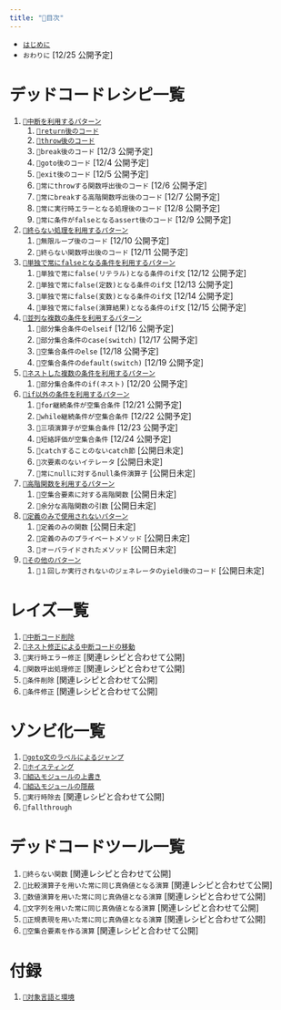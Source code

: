 ```yaml
---
title: "📑目次"
---
```


- [`はじめに`](./introduction)
- `おわりに` [12/25 公開予定]

# デッドコードレシピ一覧

1. [`🔖中断を利用するパターン`](./p_after)
    1. [`🧪return後のコード`](./r_after_return)
    1. [`🧪throw後のコード`](./r_after_throw)
    1. `🧪break後のコード` [12/3 公開予定]
    1. `🧪goto後のコード` [12/4 公開予定]
    1. `🧪exit後のコード` [12/5 公開予定]
    1. `🧪常にthrowする関数呼出後のコード` [12/6 公開予定]
    1. `🧪常にbreakする高階関数呼出後のコード` [12/7 公開予定]
    1. `🧪常に実行時エラーとなる処理後のコード` [12/8 公開予定]
    1. `🧪常に条件がfalseとなるassert後のコード` [12/9 公開予定]
1. [`🔖終らない処理を利用するパターン`](./p_forever)
    1. `🧪無限ループ後のコード` [12/10 公開予定]
    1. `🧪終らない関数呼出後のコード` [12/11 公開予定]
1. [`🔖単独で常にfalseとなる条件を利用するパターン`](./p_simple_if)
    1. `🧪単独で常にfalse(リテラル)となる条件のif文` [12/12 公開予定]
    1. `🧪単独で常にfalse(定数)となる条件のif文` [12/13 公開予定]
    1. `🧪単独で常にfalse(変数)となる条件のif文` [12/14 公開予定]
    1. `🧪単独で常にfalse(演算結果)となる条件のif文` [12/15 公開予定]
1. [`🔖並列な複数の条件を利用するパターン`](./p_parallel_if)
    1. `🧪部分集合条件のelseif` [12/16 公開予定]
    1. `🧪部分集合条件のcase(switch)` [12/17 公開予定]
    1. `🧪空集合条件のelse` [12/18 公開予定]
    1. `🧪空集合条件のdefault(switch)` [12/19 公開予定]
1. [`🔖ネストした複数の条件を利用するパターン`](./p_nest_if)
    1. `🧪部分集合条件のif(ネスト)` [12/20 公開予定]
1. [`🔖if以外の条件を利用するパターン`](./p_cond_other)
    1. `🧪for継続条件が空集合条件` [12/21 公開予定]
    1. `🧪while継続条件が空集合条件` [12/22 公開予定]
    1. `🧪三項演算子が空集合条件` [12/23 公開予定]
    1. `🧪短絡評価が空集合条件` [12/24 公開予定]
    1. `🧪catchすることのないcatch節` [公開日未定]
    1. `🧪次要素のないイテレータ` [公開日未定]
    1. `🧪常にnullに対するnull条件演算子` [公開日未定]
1. [`🔖高階関数を利用するパターン`](./p_func)
    1. `🧪空集合要素に対する高階関数` [公開日未定]
    1. `🧪余分な高階関数の引数` [公開日未定]
1. [`🔖定義のみで使用されないパターン`](./p_def)
    1. `🧪定義のみの関数` [公開日未定]
    1. `🧪定義のみのプライベートメソッド` [公開日未定]
    1. `🧪オーバライドされたメソッド` [公開日未定]
1. [`🔖その他のパターン`](./p_other)
    1. `🧪１回しか実行されないのジェネレータのyield後のコード`  [公開日未定]

# レイズ一覧

1. [`👼中断コード削除`](./a_after_stop_delete)
1. [`👼ネスト修正による中断コードの移動`](./a_after_stop_move)
1. `👼実行時エラー修正` [関連レシピと合わせて公開]
1. `👼関数呼出処理修正` [関連レシピと合わせて公開]
1. `👼条件削除` [関連レシピと合わせて公開]
1. `👼条件修正` [関連レシピと合わせて公開]


# ゾンビ化一覧

1. [`🧟goto文のラベルによるジャンプ`](./z_goto)
1. [`🧟ホイスティング`](./z_hoisting)
1. [`🧟組込モジュールの上書き`](./z_builtin_override)
1. [`🧟組込モジュールの隠蔽`](./z_builtin_hide)
1. `🧟実行時除去` [関連レシピと合わせて公開]
1. `🧟fallthrough`

# デッドコードツール一覧

1. `🔪終らない関数` [関連レシピと合わせて公開]
1. `🔪比較演算子を用いた常に同じ真偽値となる演算` [関連レシピと合わせて公開]
1. `🔪数値演算を用いた常に同じ真偽値となる演算` [関連レシピと合わせて公開]
1. `🔪文字列を用いた常に同じ真偽値となる演算` [関連レシピと合わせて公開]
1. `🔪正規表現を用いた常に同じ真偽値となる演算` [関連レシピと合わせて公開]
1. `🔪空集合要素を作る演算` [関連レシピと合わせて公開]

# 付録

1. [`🧰対象言語と環境`](./environment)

